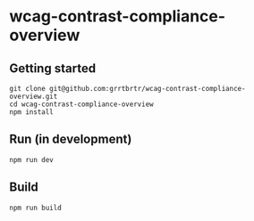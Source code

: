# wcag-contrast-compliance-overview

## Getting started
```
git clone git@github.com:grrtbrtr/wcag-contrast-compliance-overview.git
cd wcag-contrast-compliance-overview
npm install
```

## Run (in development)
```
npm run dev
```

## Build
```
npm run build
```

